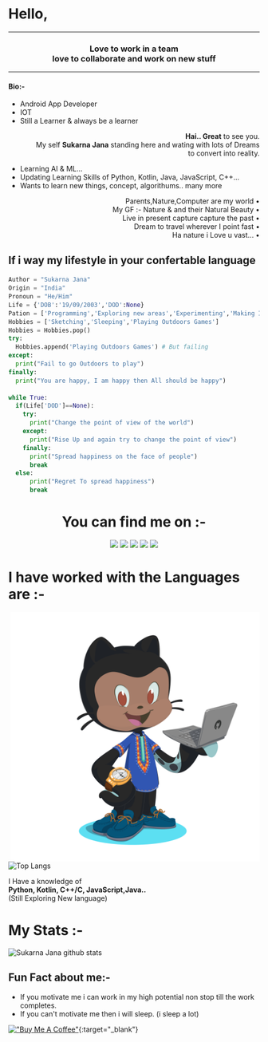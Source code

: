 # Hello, 

<hr><h3 align="center">Love to work in a team<br>love to collaborate and work on new stuff</h3><hr>

#### Bio:-
* Android App Developer
* IOT
* Still a Learner & always be a learner

<p align="right">
  <b>Hai.. Great</b> to see you.<br>My self <b>Sukarna Jana</b> standing here and wating with lots of Dreams<br>to convert into reality.
</p>

* Learning AI & ML...
* Updating Learning Skills of Python, Kotlin, Java, JavaScript, C++...
* Wants to learn new things, concept, algorithums.. many more

<p align="right">
  Parents,Nature,Computer are my world &#8226;<br>
  My GF :- Nature & and their Natural Beauty &#8226;<br>
  Live in present capture capture the past &#8226;<br>
  Dream to travel wherever I point fast &#8226;<br>
  Ha nature i Love u vast... &#8226;
</p>

## If i way my lifestyle in your confertable language
```python
Author = "Sukarna Jana"
Origin = "India"
Pronoun = "He/Him"
Life = {'DOB':'19/09/2003','DOD':None}
Pation = ['Programming','Exploring new areas','Experimenting','Making IOT Projects']
Hobbies = ['Sketching','Sleeping','Playing Outdoors Games']
Hobbies = Hobbies.pop()
try:
  Hobbies.append('Playing Outdoors Games') # But failing
except:
  print("Fail to go Outdoors to play")
finally:
  print("You are happy, I am happy then All should be happy")

while True:
  if(Life['DOD']==None):
    try:
      print("Change the point of view of the world")
    except:
      print("Rise Up and again try to change the point of view")
    finally:
      print("Spread happiness on the face of people")
      break
  else:
      print("Regret To spread happiness")
      break
```

<h1 align="center">You can find me on :-</h1>
<p align="center">
  <a href="https://twitter.com/JanaSukarna">
    <img src="https://img.shields.io/badge/Twitter-%231DA1F2.svg?&style=plastic&logo=twitter&logoColor=white" height=20></a>
  <a href="https://www.instagram.com/sukarnascience/">
    <img src="https://img.shields.io/badge/Instagram-%23E4405F.svg?&style=plastic&logo=instagram&logoColor=white" height=20></a>
  <a href="https://www.facebook.com/sukarna.jana.9">
    <img src="https://img.shields.io/badge/Facebook-%234267B2.svg?&style=plastic&logo=facebook&logoColor=white" height=20></a>
  <a href="https://dev.to/sukarnascience">
    <img src="https://img.shields.io/badge/DEV.TO-%230A0A0A.svg?&style=plastic&logo=dev-dot-to&logoColor=white" height=20></a>
  <a href="https://stackoverflow.com/users/13509333/sukarna-jana">
    <img src="https://img.shields.io/badge/Stack Overflow-%23F48024.svg?&style=plastic&logo=stackoverflow&logoColor=white" height=20></a>
</p>

<h1 align="left">I have worked with the Languages are :-</h1>
<img align="right" src="Octocat.png" alt="My Octocat" width="500" height="500">
<p align="left">
  <img src="https://github-readme-stats.vercel.app/api/top-langs/?username=Sukarnascience&langs_count=8&bg_color=30,e96443,904e95&title_color=fff&text_color=000" alt="Top Langs">
</p>  
<p align="left">
  I Have a knowledge of <br><b>Python, Kotlin, C++/C, JavaScript,Java..</b><br>(Still Exploring New language)
</p>

<h1 align="left">My Stats :-</h1>
<p align="left">
<img src="https://github-readme-stats.vercel.app/api?username=Sukarnascience&show_icons=true&bg_color=30,e96443,904e95&title_color=fff&text_color=000" alt="Sukarna Jana github stats">
</p>

## Fun Fact about me:- ##
* If you motivate me i can work in my high potential non stop till the work completes.
* If you can't motivate me then i will sleep. (i sleep a lot)

[!["Buy Me A Coffee"](https://www.buymeacoffee.com/assets/img/custom_images/orange_img.png)](https://www.buymeacoffee.com/sukarnajana){:target="_blank"}
